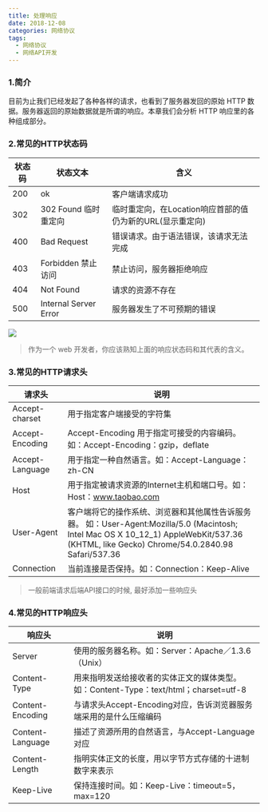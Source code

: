 ```yaml
---
title: 处理响应
date: 2018-12-08
categories: 网络协议
tags:
  - 网络协议
  - 网络API开发
---
```


### 1.简介
   目前为止我们已经发起了各种各样的请求，也看到了服务器发回的原始 HTTP 数据。服务器返回的原始数据就是所谓的响应。本章我们会分析 HTTP 响应里的各种组成部分。

### 2.常见的HTTP状态码

状态码	            | 状态文本	       | 含义
--------------------|------------------|-----------------------
200                 | ok                    | 客户端请求成功
302                 | 302 Found 临时重定向    | 临时重定向，在Location响应首部的值仍为新的URL(显示重定向)
400	                | Bad Request           |  错误请求。由于语法错误，该请求无法完成
403                 | Forbidden 禁止访问     | 禁止访问，服务器拒绝响应
404                 | Not Found             | 请求的资源不存在
500                 | Internal Server Error | 服务器发生了不可预期的错误

![](/images/http_status_2018_12_09.png)
> 作为一个 web 开发者，你应该熟知上面的响应状态码和其代表的含义。

### 3.常见的HTTP请求头

请求头		        | 说明	        
--------------------|------------------
Accept-charset	    | 用于指定客户端接受的字符集
Accept-Encoding	    | Accept-Encoding	用于指定可接受的内容编码。如：Accept-Encoding：gzip，deflate
Accept-Language	    | 用于指定一种自然语言。如：Accept-Language：zh-CN
Host	            | 用于指定被请求资源的Internet主机和端口号。如：Host：www.taobao.com
User-Agent	        | 客户端将它的操作系统、浏览器和其他属性告诉服务器。 如：User-Agent:Mozilla/5.0 (Macintosh; Intel Mac OS X 10_12_1) AppleWebKit/537.36 (KHTML, like Gecko) Chrome/54.0.2840.98 Safari/537.36
Connection	        | 当前连接是否保持。如：Connection：Keep-Alive

> 一般前端请求后端API接口的时候, 最好添加一些响应头

### 4.常见的HTTP响应头

响应头		        | 说明	        
--------------------|------------------
Server	            | 使用的服务器名称。如：Server：Apache／1.3.6（Unix）
Content-Type	    | 用来指明发送给接收者的实体正文的媒体类型。如：Content-Type：text/html；charset=utf-8
Content-Encoding	| 与请求头Accept-Encoding对应，告诉浏览器服务端采用的是什么压缩编码
Content-Language	| 描述了资源所用的自然语言，与Accept-Language对应
Content-Length	    | 指明实体正文的长度，用以字节方式存储的十进制数字来表示
Keep-Live	        | 保持连接时间。如：Keep-Live：timeout=5，max=120
